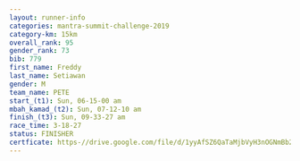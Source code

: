 ```yaml
---
layout: runner-info 
categories: mantra-summit-challenge-2019 
category-km: 15km 
overall_rank: 95
gender_rank: 73
bib: 779
first_name: Freddy
last_name: Setiawan
gender: M
team_name: PETE
start_(t1): Sun, 06-15-00 am
mbah_kamad_(t2): Sun, 07-12-10 am
finish_(t3): Sun, 09-33-27 am
race_time: 3-18-27
status: FINISHER
certficate: https-//drive.google.com/file/d/1yyAfSZ6QaTaMjbVyH3nOGNmBb21T-RR_/view?usp=sharing
---
```

